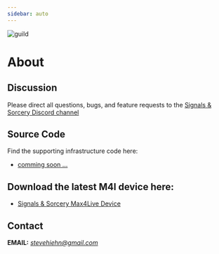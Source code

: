 ```yaml
---
sidebar: auto
---
```


![guild](/sas_runes_guild_2.png)

# About

## Discussion

Please direct all questions, bugs, and feature requests to the
[Signals & Sorcery Discord channel](https://discord.gg/UcHCjfpRkV)

## Source Code

Find the supporting infrastructure code here:

- [comming soon ...]()
 

## Download the latest M4l device here:

- [Signals & Sorcery Max4Live Device](https://storage.googleapis.com/docs-assets/signalsandsorcery_m4l_v0.2.amxd)

## Contact

**EMAIL:** *stevehiehn@gmail.com*